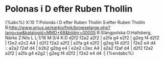 # Polonas i D efter Ruben Thollin

{%abc%}
X:10
T:Polonäs i D efter Ruben Thollin 
S:efter Ruben Thollin
B:http://www.smus.se/earkiv/fmk/browselarge.php?lang=sw&katalogid=MMD+68&bildnr=00005
R:Slängpolska
O:Hallsberg, Närke
Z:Nils L
L:1/16
M:3/4
K:D
d2f2 f2a2 a2f2 | a2fa g4 e2f2 | g2eg f4 d2f2 | f2e2 e2c2 A4 | 
d2f2 f2a2 a2f2 | a2fa g4 e2f2 | g2eg f4 d2f2 | f2e2 e4 d4 ::
a2a2 f2af d4 | b2b2 g2bg e4 | e2e2 c2ec A4 | a2a2 f2af d4 | 
d2f2 f2a2 a2f2 | a2fa g4 e2g2 | g2eg f4 d2f2 | f2e2 e4 d4 :| 
{%endabc%}
